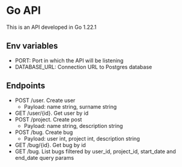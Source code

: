 # Go API

This is an API developed in Go 1.22.1

## Env variables
- PORT: Port in which the API will be listening
- DATABASE_URL: Connection URL to Postgres database

## Endpoints
- POST /user. Create user
    - Payload: name string, surname string
- GET /user/{id}. Get user by id
- POST /project. Create post
    - Payload: name string, description string
- POST /bug. Create bug
    - Payload: user int, project int, description string
- GET /bug/{id}. Get bug by id
- GET /bug. List bugs filtered by user_id, project_id, start_date and end_date query params
